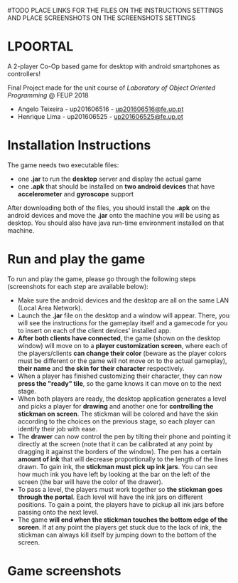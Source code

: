 #TODO PLACE LINKS FOR THE FILES ON THE INSTRUCTIONS SETTINGS AND PLACE SCREENSHOTS ON THE SCREENSHOTS SETTINGS

# LPOORTAL
A 2-player Co-Op based game for desktop with android smartphones as controllers!

Final Project made for the unit course of *Laboratory of Object Oriented Programming* @ FEUP 2018

  - Angelo Teixeira - up201606516 - up201606516@fe.up.pt
  - Henrique Lima - up201606525 - up201606525@fe.up.pt


# Installation Instructions

The game needs two executable files:
  - one **.jar** to run the **desktop** server and display the actual game
  - one **.apk** that should be installed on **two android devices** that have **accelerometer** and **gyroscope** support

After downloading both of the files, you should install the **.apk** on the android devices and move the **.jar** onto the machine you will be using as desktop. You should also have java run-time environment installed on that machine.

# Run and play the game

To run and play the game, please go through the following steps (screenshots for each step are available below):
  - Make sure the android devices and the desktop are all on the same LAN (Local Area Network).
  - Launch the **.jar** file on the desktop and a window will appear. There, you will see the instructions for the gameplay itself and a gamecode for you to insert on each of the client devices' installed app.
  - **After both clients have connected**, the game (shown on the desktop window) will move on to a **player customization screen**, where each of the players/clients **can change their color** (beware as the player colors must be different or the game will not move on to the actual gameplay), **their name** and **the skin for their character** respectively.
  - When a player has finished customizing their character, they can now **press the "ready" tile**, so the game knows it can move on to the next stage.
  - When both players are ready, the desktop application generates a level and picks a player for **drawing** and another one for **controlling the stickman on screen**. The stickman will be colored and have the skin according to the choices on the previous stage, so each player can identify their job with ease.
  - The **drawer** can now control the pen by tilting their phone and pointing it directly at the screen (note that it can be calibrated at any point by dragging it against the borders of the window). The pen has a certain **amount of ink** that will decrease proportionally to the length of the lines drawn. To gain ink, the **stickman must pick up ink jars**. You can see how much ink you have left by looking at the bar on the left of the screen (the bar will have the color of the drawer).
  - To pass a level, the players must work together so **the stickman goes through the portal**. Each level will have the ink jars on different positions. To gain a point, the players have to pickup all ink jars before passing onto the next level.
  - The game **will end when the stickman touches the bottom edge of the screen**. If at any point the players get stuck due to the lack of ink, the stickman can always kill itself by jumping down to the bottom of the screen.

# Game screenshots


